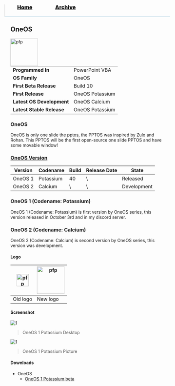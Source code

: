 <blockquote style="background: #0000;border-bottom: 1px solid #B2D2E1;height: 30px;margin: 0 -20px 20px;padding: 0px 20px 9px 40px;">
  <p style=""><a href="https://quintenvandamme.github.io/pptos-wiki/" style="font-size: 17px;font-weight: 900;font-style: normal;text-shadow: rgba(255,255,255,0.9) 0 1px 0;">Home</a>&nbsp;&nbsp;&nbsp;&nbsp;&nbsp;&nbsp;&nbsp;&nbsp;&nbsp;&nbsp;&nbsp;&nbsp;&nbsp;&nbsp;&nbsp;&nbsp;&nbsp;&nbsp;
    <a href="https://quintenvandamme.github.io/pptos-wiki/archive/" style="font-size: 17px;font-weight: 900;font-style: normal;text-shadow: rgba(255,255,255,0.9) 0 1px 0;">Archive</a>
  </p>
</blockquote>

## OneOS

<a>
  <img align="left" height="90" alt="pfp" src="https://user-images.githubusercontent.com/86305611/140633284-c0b9ded8-1842-4d7f-9ba1-aa7dcdc416ca.png" />
</a>

|                           |                               |
| ------------------------- | ----------------------------- |
| **Programmed In**         | PowerPoint VBA                |
| **OS Family**             | OneOS                         |
| **First Beta Release**    | Build 10                      |
| **First Release**         | OneOS Potassium               |
| **Latest OS Development** | OneOS Calcium                 |
| **Latest Stable Release** | OneOS Potassium               |

### OneOS

OneOS is only one slide the pptos, the PPTOS was inspired by Zulo and Rohan. This PPTOS will be the first open-source one slide PPTOS and have some movable window! 

### [OneOS Version](OneOS_History.md)

|   Version   |    Codename       |      Build     | Release Date  |     State     |
|-------------|-------------------|----------------|---------------|---------------|
|   OneOS 1   |  Potassium |        40       |       \       |  Released  |
|   OneOS 2   |  Calcium |        \       |       \       |  Development  |

### OneOS 1 (Codename: Potassium)
OneOS 1 (Codename: Potassium) is first version by OneOS series, this version released in October 3rd and in my discord server.

### OneOS 2 (Codename: Calcium)
OneOS 2 (Codename: Calcium) is second version by OneOS series, this version was development.

#### Logo

|<a><img height="40" alt="pfp" src="https://user-images.githubusercontent.com/58103738/135129889-a2f33e88-137b-483c-907d-4ebe0f440325.png" /></a>|<a><img height="90" alt="pfp" src="https://user-images.githubusercontent.com/86305611/140633284-c0b9ded8-1842-4d7f-9ba1-aa7dcdc416ca.png" /></a>|
| - | - |
|Old logo|New logo|

#### Screenshot

![1](https://user-images.githubusercontent.com/86305611/135621793-58b1aed7-4a26-445a-8bc7-00cc04786526.png)
> OneOS 1 Potassium Desktop

![1](https://user-images.githubusercontent.com/86305611/135741685-1e763176-8779-41bf-97b4-434ee2120ccb.png)
> OneOS 1 Potassium Picture

#### Downloads

- OneOS
  - [OneOS 1 Potassium beta](https://github.com/quintenvandamme/pptos-wiki/raw/gh-pages/files/One_OS/OneOS_1.pptm)

<body style="background-image: url(https://raw.githubusercontent.com/hexa-one/pptos-wiki/gh-pages/assets/background/background.png);background-repeat: no-repeat;background-attachment: fixed;background-size: cover;">
